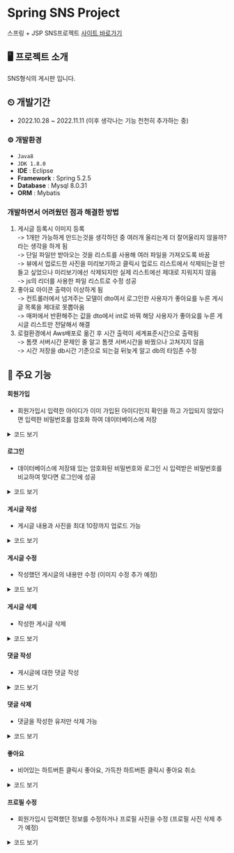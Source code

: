 # Spring SNS Project 
스프링 + JSP SNS프로젝트
[사이트 바로가기](http://3.39.125.101:8080/)

## 🖥 프로젝트 소개
SNS형식의 게시판 입니다. 
## ⏲ 개발기간
* 2022.10.28 ~ 2022.11.11 (이후 생각나는 기능 천천히 추가하는 중)
### ⚙ 개발환경
- `Java8`
- `JDK 1.8.0`
- **IDE** : Eclipse
- **Framework** : Spring 5.2.5
- **Database** : Mysql 8.0.31
- **ORM** : Mybatis
### 개발하면서 어려웠던 점과 해결한 방법
1. 게시글 등록시 이미지 등록 </br>-> 1개만 가능하게 만드는것을 생각하던 중 여러개 올리는게 더 잘어울리지 않을까? 라는 생각을 하게 됨 </br>-> 단일 파일만 받아오는 것을 리스트를 사용해 여러 파일을 가져오도록  바꿈 </br>-> 뷰에서 업로드한 사진을 미리보기하고 클릭시 업로드 리스트에서 삭제되는걸 만들고 싶었으나 미리보기에선 삭제되지만 실제 리스트에선 제대로 지워지지 않음 </br>-> js의 리더를 사용한 파일 리스트로 수정 성공
2. 좋아요 아이콘 출력이 이상하게 됨
   </br>-> 컨트롤러에서 넘겨주는 모델이 dto여서 로그인한 사용자가 좋아요를 누른 게시글 목록을 제대로 못뽑아옴
   </br>-> 매퍼에서 반환해주는 값을 dto에서 int로 바꿔 해당 사용자가 좋아요를 누른 게시글 리스트만 전달해서 해결
3. 로컬환경에서 Aws배포로 옮긴 후 시간 출력이 세계표준시간으로 출력됨 </br>-> 톰캣 서버시간 문제인 줄 알고 톰캣 서버시간을 바꿨으나 고쳐지지 않음 </br>-> 시간 저장을 db시간 기준으로 되는걸 뒤늦게 알고 db의 타임존 수정
## 📌 주요 기능
#### 회원가입
* 회원가입시 입력한 아이디가 이미 가입된 아이디인지 확인을 하고 가입되지 않았다면 입력한 비밀번호를 암호화 하여 데이터베이스에 저장
<details>
<summary>코드 보기</summary>

```java
	@PostMapping(value="/idChk")
	public @ResponseBody  int idCheck(String user_id) {
		// 회원가입시 아이디 중복 체크
		int result = this.userService.checkJoin(user_id);
		return result;
	}
```

```
<select id="check_join" parameterType="string" resultType="int">
	<![CDATA[
		select count(*) from user where user_id = #{user_id}
	]]>
</select>
```
```JAVA
 	public String createUser(UserDTO dto) {
		PasswordEncoder p = new BCryptPasswordEncoder();
		dto.setUser_pw(p.encode(dto.getUser_pw()));		
		
		int affectRowCount = this.userDao.userInsert(dto);
		if(affectRowCount == 1) {
			return dto.getUser_id();
		}
		return null;
	}
```
```javascript
$('#idChk').click(function() {
        		let user_id = $('#user_id').val().trim();
        		
        		if(user_id == '') {
        			alert('아이디를 입력해 주세요')
        		}else {
    	    		$.ajax({
    	    			url : "/idChk",
    	    			type : "post",
    	    			dataType : 'json',
    	    			data : {user_id : user_id},
    	    			success : function(result) {
    	    				if(result == 1) {
    	    					$('.submit').attr('disabled', true);
    	    					alert('이미 사용중인 아이디입니다.');
    	    				} else {
    							$('#user_id').attr('readonly', true);
    							$('#idChk').attr('disabled', true);
    							$('#idChk').css('background-color', '#e3e3e3');
    							flag_id = true
    							if(flag_id == true && flag_pw == true) {
    			    				$('.submit').removeAttr('style');
    			    				$('.submit').removeAttr('disabled');    					
    		    				}
    	    					alert('사용 가능한 아이디 입니다.');
    	    				}
    	    			},
    	    			error : function() {
    	    				alert('서버 요청에 실패했습니다.');
    	    			}
    	    		})
        		}
        	})
```
</details>

#### 로그인
* 데이터베이스에 저장돼 있는 암호화된 비밀번호와 로그인 시 입력받은 비밀번호를 비교하여 맞다면 로그인에 성공

<details>
<summary>코드 보기</summary>

```java
	@PostMapping(value="/login")
	public String loginPost(@ModelAttribute LoginDTO dto, HttpServletRequest request, RedirectAttributes rttr) {
		// 비밀번호 암호화를 위해 인코더 객체 생성
		PasswordEncoder p = new BCryptPasswordEncoder();
		
		// 로그인 성공 후 세션에 아이디를 저장해두기 위해 만듬
		HttpSession session = request.getSession();
		
		// DB에 저장돼있는 해당 유저의 암호화된 비밀번호
		String userDBPassword = this.userService.login(dto);
		// 입력한 비밀번호와 암호화된 비밀번호를 비교해서 비밀번호가 맞으면
		if(p.matches(dto.getUser_pw(), userDBPassword)) {
			// 세션에 유저의 아이디를 저장하고 메인화면으로
			session.setAttribute("user_id", dto.getUser_id());
			return "redirect:/";
		} else {
			// 실패하면 메시지에 false를 저장하고 다시 로그인 화면으로
			// addFlashAttribute = 새로고침하면 사라지는 정보
			rttr.addFlashAttribute("message", false);
			session.setAttribute("user_id", null);
			
			return "redirect:login";
		}
		
	}
```
</details>

#### 게시글 작성
* 게시글 내용과 사진을 최대 10장까지 업로드 가능
<details>
<summary>코드 보기</summary>

```java
@PostMapping(value="/new_feed")
	public String newFeedPost(FeedDTO dto, HttpServletRequest req, MultipartHttpServletRequest mhsq, RedirectAttributes rttr) throws IllegalStateException, IOException {
		//HttpSession session = req.getSession();
		
		// 제일 마지막 게시글의 게시글 번호를 가져옴
		Integer feed_id = feedService.getFeedMax();
		
		// 게시글이 없을 경우 게시글 번호를 0으로
		if(feed_id == null) {
			feed_id = 0;
		}
		
		int affectRowCount = feedService.newFeed(dto);
		// 게시글 내용 저장에 성공하면
		if(affectRowCount == 1) {
			// 사진 저장 경로
			String realFolder = req.getSession().getServletContext().getRealPath("/") + "resources/uploadImg/";
			File dir = new File(realFolder);
			// 폴더가 없으면 생성
			if(!dir.isDirectory()) {
				dir.mkdirs();
			}
			
			// 뷰에서 넘겨받은 사진 파일들
			List<MultipartFile> mf = mhsq.getFiles("uploadFile");
			if(mf.size() == 1 && mf.get(0).getOriginalFilename().equals("")) {
			} else {
				for(int i = 0; i < mf.size(); i++) {
					// 업로드 이미지의 이름 중복을 방지하기 위해 랜덤한 문자열을 생성해서 추가
					String genId = UUID.randomUUID().toString();
					String originalFileName = mf.get(i).getOriginalFilename();
					
					String saveFileName = genId + "." + FilenameUtils.getExtension(originalFileName);
					
					String savePath = realFolder + saveFileName;
					long fileSize = mf.get(i).getSize();
					
					mf.get(i).transferTo(new File(savePath));
					
					// 서버에 저장된 이미지의 이름을 디비에 저장
					feedService.fileUpload(originalFileName, saveFileName, fileSize, feed_id + 1);
				}
			}
			return "redirect:/";
		} else {
			rttr.addFlashAttribute("message", false);
			return "redirect:new_feed";
		}
		
	}
	
```
</details>

#### 게시글 수정
* 작성했던 게시글의 내용만 수정 (이미지 수정 추가 예정)

<details>
<summary>코드 보기</summary>

```java
@GetMapping(value="modify_feed")
	public ModelAndView modifyFeedGet(@RequestParam String feed_id) {
		// 수정하려는 게시글의 게시글 번호를 통해 DB에서 정보를 가져옴
		FeedDTO dto = feedService.getFeedById(feed_id);
		ModelAndView mav = new ModelAndView();
		
		// 가져온 정보를 모델로 뷰에 넘겨서 화면에 출력
		mav.addObject("data", dto);
		mav.setViewName("/board/modifyFeed");
		
		return mav;
	}
	
	@PostMapping(value="/modify_feed")
	public String modifyFeedPost(@RequestParam String feed_id) {
		// 수정하려는 게시글의 게시글 번호를 파라미터로 전달
		return "redirect:/modify_feed?feed_id=" + feed_id;
	}
	
	@PostMapping(value="modify_feed_execute")
	public String modifyFeedExecute(@RequestParam Map<String, Object> map) {
		// 게시글 수정 진행
		feedService.modifyFeed(map);
		
		return "redirect:/";
	}
	
```
</details>

#### 게시글 삭제
* 작성한 게시글 삭제

<details>
<summary>코드 보기</summary>

```java
	@PostMapping(value="/delete_feed")
	public String deleteFeed(@RequestParam String feed_id, HttpServletRequest req) {
		// 게시글과 서버에 올라와 있는 해당 게시글에 대한 사진을 함께 지우기 위해 폴더 경로를 변수로 설정
		String realFolder = req.getSession().getServletContext().getRealPath("/") + "/resources/uploadImg/";
		
		// 게시글의 사진에 해당하는 정보를 DB에서 가져옴 
		List<UploadFileDTO> feedUploadFileList = feedService.getFeedUploadFile(feed_id);
		
		// 서버에 파일이름이 존재한다면 삭제
		for (UploadFileDTO uploadFileDTO : feedUploadFileList) {
			File file = new File(realFolder + uploadFileDTO.getFile_name());
			if(file.exists()) {
				file.delete();
			}
		}
		
		// 게시글 내용 삭제
		feedService.deleteFeed(feed_id);
		return "redirect:/";
	} 
```
</details>

#### 댓글 작성
* 게시글에 대한 댓글 작성

<details>
<summary>코드 보기</summary>

```java
	@PostMapping(value="/new_comment")
	public String newComment(CommentDTO comment) {
		// 댓글 작성
		feedService.newComment(comment);
		
		return "redirect:/";
	}
```
```
<insert id="new_feed" parameterType="com.project.sns.dto.FeedDTO" useGeneratedKeys="true" keyProperty="feed_id">
	<![CDATA[{ call new_feed(
		#{feed_content},
		#{feed_user_id}
		)}
	]]>
</insert>
```
</details>

#### 댓글 삭제
* 댓글을 작성한 유저만 삭제 가능

<details>
<summary>코드 보기</summary>

```java
	@PostMapping(value="/delete_comment")
	public String deleteComment(@RequestParam Map<String, Object> map) {
		// 댓글 번호를 가져와 댓글 삭제
		feedService.deleteComment(map);
		
		return "redirect:/";
	}
```
```
<c:if test="${user_id eq comment.comment_user_id }">
    <form action="/delete_comment" method="post" id="comment_form" class="col-1 row text-center">
        <input type="hidden" name="comment_feed_id" value="${feed.feed_id }" />
        <input type="hidden" name="comment_id" value="${comment.comment_id }" />
        // 댓글 삭제 버튼
        <button class="delete-btn fa-solid fa-eraser fa-sm" type="submit"></button>
    </form>
</c:if>
```
</details>

#### 좋아요
* 비어있는 하트버튼 클릭시 좋아요, 가득찬 하트버튼 클릭시 좋아요 취소

<details>
<summary>코드 보기</summary>

```java
@ResponseBody
	@GetMapping(value="/like")
	public FeedDTO like(@RequestParam String num, HttpServletRequest req) {
		// 좋아요 클릭
		HttpSession session = req.getSession();
		LikeDTO likeDTO = new LikeDTO();
		// LikeDTO에 좋아요를 누른 유저의 아이디와 게시글 번호를 저장
		likeDTO.setLike_feed_id(Integer.parseInt(num));
		likeDTO.setLike_user_id(session.getAttribute("user_id").toString());
		
		// 게시글의 좋아요 수를 1 증가시키고 좋아요 수가 증가한 게시긇의 정보를 AJAX요청의 결과로 반환
		FeedDTO result = feedService.likeUp(likeDTO);
		
		return result;
	}
	
	@ResponseBody
	@GetMapping(value="/like_cancel")
	public FeedDTO likeCancel(@RequestParam String num, HttpServletRequest req) {
		// 좋아요 취소
		HttpSession session = req.getSession();
		LikeDTO likeDTO = new LikeDTO();
		//LikeDTODP 좋아요 취소를 한 유저의 아이디와 게시글 번호를 저장
		likeDTO.setLike_feed_id(Integer.parseInt(num));
		likeDTO.setLike_user_id(session.getAttribute("user_id").toString());
		
		// 게시글의 좋아요 수를 1 감소시키고 좋아요 수가 감소한 게시글의 정보를 AJAX요청의 결과로 반환
		FeedDTO result = feedService.likeCancel(likeDTO);
		
		return result;
	}
```
```
$(".like").click(function() {
			let num = $(this).attr('idx');
			console.log('like click');
			
			
			if(num == null) {
				return
			} else if($(this).attr('class') == 'like fa-regular fa-heart') {
				$.ajax({
					url : 'like',
					type : 'get',
					data : {
						num : num
					},
					success : function(result) {
						let like = result.feed_like_count;
						$('#like'+num).text(like);
					},
					error : function() {
						alert('서버 에러')
					}
				})
				$(this).attr('class', 'like fa-solid fa-heart')
			} else if($(this).attr('class') == 'like fa-solid fa-heart') {
				$.ajax({
					url : 'like_cancel',
					type : 'get',
					data : {
						num : num,
					},
					success : function(result) {
						let like = result.feed_like_count;
						$('#like'+num).text(like);
					},
					error : function() {
						alert('서버 에러');
					}
				})
				$(this).attr('class', 'like fa-regular fa-heart')
			}
		})
```
</details>

#### 프로필 수정
* 회원가입시 입력했던 정보를 수정하거나 프로필 사진을 수정 (프로필 사진 삭제 추가 예정)

<details>
<summary>코드 보기</summary>

```java
@PostMapping(value="/user_modify")
	public String userModifyPost(@ModelAttribute UserDTO dto, MultipartHttpServletRequest file ,HttpServletRequest req, RedirectAttributes rttr) {
		// 입력한 비밀번호를 DB의 암호화된 비밀번호와 비교하기 위해 객체 생성
		PasswordEncoder p = new BCryptPasswordEncoder();
		String myDBPw = this.userService.checkPw(dto);
		
		// 입력한 비밀번호가 암호화된 비밀번호와 일치하는지 확인
		boolean checkPw = p.matches(dto.getUser_pw(), myDBPw);
		
		if(checkPw == true) {
			// 유저의 수정된 정보를 저장
			this.userService.modifyUser(dto);
			
			// 프로필 사진을 저장하기 위한 경로를 변수에 저장
			String realFolder = req.getSession().getServletContext().getRealPath("/") + "/resources/uploadImg/profileImg/";
			File dir = new File(realFolder);
			// 해당 폴더가 없으면 폴더를 생성
			if(!dir.isDirectory()) {
				dir.mkdirs();
			}
			
			// 업로드한 프로필 사진
			MultipartFile mf = file.getFile("uploadProfile");
			
			// 사진 이름의 중복을 방지하기 위해 랜덤한 문자열 생성후 붙여서 사진이름을 저장
			String genId = UUID.randomUUID().toString();
			String originalFileName = mf.getOriginalFilename();
			// 프로필 사진을 변경했다면
			if(!originalFileName.isEmpty()) {
				String saveFileName = genId + "." + FilenameUtils.getExtension(originalFileName);
				String savePath = realFolder + saveFileName;
				
				try {
					// 서버에 프로필 사진을 저장
					mf.transferTo(new File(savePath));
				} catch (IllegalStateException e) {
					// TODO Auto-generated catch block
					e.printStackTrace();
				} catch (IOException e) {
					// TODO Auto-generated catch block
					e.printStackTrace();
				}
				
				// 서버에 저장된 프로필 사진 이름을 DB에 저장
				this.userService.updateProfile(originalFileName, saveFileName, dto.getUser_id());
			}
			
			
			return "redirect:/user_detail?user_id=" + dto.getUser_id();
		} else {
			rttr.addFlashAttribute("chkPwMsg", false);
			
			return "redirect:/user_modify?user_id=" + dto.getUser_id();
		}
		
		
	}
```

</details>
